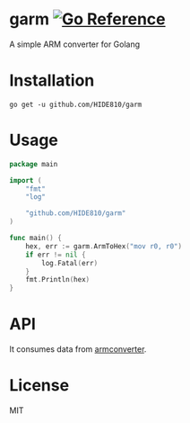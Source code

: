 # garm [![Go Reference](https://pkg.go.dev/badge/github.com/HIDE810/garm.svg)](https://pkg.go.dev/github.com/HIDE810/garm)
A simple ARM converter for Golang

# Installation

```
go get -u github.com/HIDE810/garm
```

# Usage

```Go
package main

import (
	"fmt"
	"log"

	"github.com/HIDE810/garm"
)

func main() {
	hex, err := garm.ArmToHex("mov r0, r0")
	if err != nil {
		log.Fatal(err)
	}
	fmt.Println(hex)
}
```

# API
It consumes data from [armconverter](https://armconverter.com/).

# License
MIT
